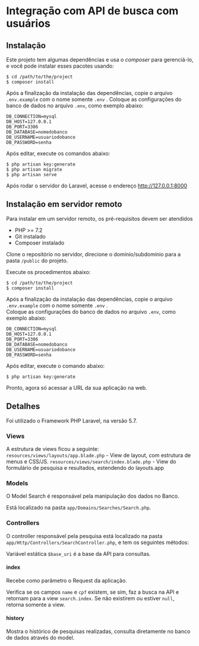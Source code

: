 
# Integração com API de busca com usuários

## Instalação

Este projeto tem algumas dependências e usa o *composer* para gerenciá-lo, e você pode instalar esses pacotes usando:

```
$ cd /path/to/the/project
$ composer install
```

Após a finalização da instalação das dependências, copie o arquivo `.env.example` com o nome somente `.env` .
Coloque as configurações do banco de dados no arquivo `.env`, como exemplo abaixo:

```
DB_CONNECTION=mysql  
DB_HOST=127.0.0.1  
DB_PORT=3306  
DB_DATABASE=nomedobanco  
DB_USERNAME=usuariodobanco  
DB_PASSWORD=senha
```

Após editar, execute os comandos abaixo:

```
$ php artisan key:generate
$ php artisan migrate
$ php artisan serve
```

Após rodar o servidor do Laravel, acesse o endereço http://127.0.0.1:8000

## Instalação em servidor remoto

Para instalar em um servidor remoto, os pré-requisitos devem ser atendidos

 - PHP >= 7.2 
 - Git instalado 
 - Composer instalado

Clone o repositório no servidor, direcione o domínio/subdomínio para a pasta `/public` do projeto.

Execute os procedimentos abaixo:

```
$ cd /path/to/the/project
$ composer install

```

Após a finalização da instalação das dependências, copie o arquivo  `.env.example`  com o nome somente  `.env`  .  
Coloque as configurações do banco de dados no arquivo  `.env`, como exemplo abaixo:

```
DB_CONNECTION=mysql  
DB_HOST=127.0.0.1  
DB_PORT=3306  
DB_DATABASE=nomedobanco  
DB_USERNAME=usuariodobanco  
DB_PASSWORD=senha
```

Após editar, execute o comando abaixo:

```
$ php artisan key:generate
```

Pronto, agora só acessar a URL da sua aplicação na web.

## Detalhes

Foi utilizado o Framework PHP Laravel, na versão 5.7.

### Views

A estrutura de views ficou a seguinte:
`resources/views/layouts/app.blade.php` - View de layout, com estrutura de menus e CSS/JS.
`resources/views/search/index.blade.php` - View do formulário de pesquisa e resultados, estendendo do layouts.app

### Models

O Model Search é responsável pela manipulação dos dados no Banco.

Está localizado na pasta `app/Domains/Searches/Search.php`.

### Controllers

O controller responsável pela pesquisa está localizado na pasta `app/Http/Controllers/SearchController.php`, e tem os seguintes métodos:

Variável estática `$base_uri` é a base da API para consultas.

#### index

Recebe como parâmetro o Request da aplicação.

Verifica se os campos `name` e `cpf` existem, se sim, faz a busca na API e retornam para a view `search.index`. Se não existirem ou estiver `null`, retorna somente a view.

#### history

Mostra o histórico de pesquisas realizadas, consulta diretamente no banco de dados através do model.
